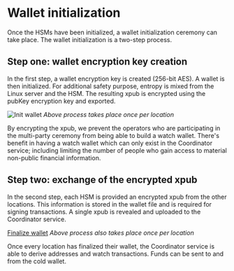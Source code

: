 # Wallet initialization

Once the HSMs have been initialized, a wallet initialization ceremony can take place. The wallet initialization is
a two-step process.

## Step one: wallet encryption key creation

In the first step, a wallet encryption key is created (256-bit AES). A wallet is then initialized. For additional
safety purpose, entropy is mixed from the Linux server and the HSM. The resulting xpub is encrypted using the
pubKey encryption key and exported.

<!--
Admin -> Coordinator Service: initiate wallet creation
Coordinator Service -> Operator: InitWalletRequest (QR code displayed)
Operator -> Java UI: InitWalletRequest (QR code scanned)
note over Java UI
prompt for operator smart card
create wallet encryption key
create entropy
end note
Java UI -> HSM Core: InitWalletRequest (Socket)
HSM Core -> Java UI: encrypted wallet + encrypted xpub
note over Java UI
save encrypted wallet + encrypted xpub
end note
Java UI -> Operator: InitWalletResponse (QR code displayed)
Operator -> Coordinator Service: InitWalletResponse (QR code scanned)
-->

![Init wallet](./init_wallet.png)
_Above process takes place once per location_

By encrypting the xpub, we prevent the operators who are participating in the multi-party ceremony from being able to
build a watch wallet. There's benefit in having a watch wallet which can only exist in the Coordinator service;
including limiting the number of people who gain access to material non-public financial information.

## Step two: exchange of the encrypted xpub

In the second step, each HSM is provided an encrypted xpub from the other locations. This information is stored in
the wallet file and is required for signing transactions. A single xpub is revealed and uploaded to the Coordinator
service.

<!--
Admin -> Coordinator Service: finalize wallet creation
Coordinator Service -> Operator: FinalizeWalletRequest (QR code displayed)
Operator -> Java UI: FinalizeWalletRequest (QR code scanned)
note over Java UI
prompt for operator smart card
load wallet encryption key
end note
Java UI -> HSM Core: FinalizeWalletRequest (Socket)
HSM Core -> Java UI: 1 plaintext xpub
note over Java UI
add encrypted xpubs to wallet
end note
Java UI -> Operator: FinalizeWalletResponse (QR code displayed)
Operator -> Coordinator Service: FinalizeWalletResponse (QR code scanned)
-->

[Finalize wallet](./finalize_wallet.png)
_Above process also takes place once per location_

Once every location has finalized their wallet, the Coordinator service is able to derive addresses and watch
transactions. Funds can be sent to and from the cold wallet.
